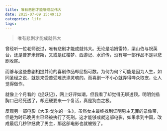 ```yaml
---
title: 唯有悲剧才能够成就伟大
date: 2015-07-09 15:49:13
categories: life
tags:
---
```


> 唯有悲剧才能成就伟大

<!-- more -->

曾经听一位老师说过，唯有悲剧才能成就伟大。无论是哈姆雷特，梁山伯与祝英台，还是普罗米修斯，又或是红楼梦、西游记、水浒传，没有哪一部作品不是以悲剧收尾。

而够与这些悲剧相提并论的喜剧作品却屈指可数。为何为何？可能是因为人生，如同圣经之说，就是来受苦受难洗涤灵魂的。而喜剧一不小心就弄得哗众取宠，让人觉得做作。

就像上个月看的《捉妖记》，网上好评如潮，但我看了却觉得无聊透顶。明明剑插胸口己经死透了，却还硬要来一个复活，真是狗血之极。

反观另一部电影《大卫·戈尔的一生》，虽然女主最终找到证明男主无罪的录像带，但是为时已晚男主已经被执行了死刑。这才能够成就这部电影，如果拿到中国，改成最后几秒钟拯救了男主，那这部电影也就被毁了。
